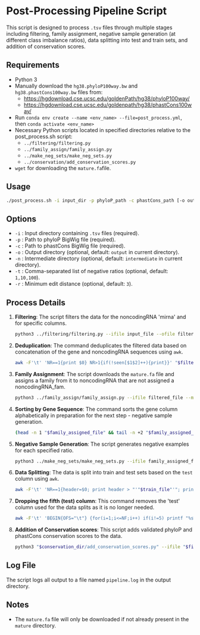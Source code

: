 
# Post-Processing Pipeline Script

This script is designed to process `.tsv` files through multiple stages including filtering, family assignment, negative sample generation (at different class imbalance ratios), data splitting into test and train sets, and addition of conservation scores. 

## Requirements
- Python 3
- Manually download the `hg38.phyloP100way.bw` and `hg38.phastCons100way.bw` files from:
   - https://hgdownload.cse.ucsc.edu/goldenPath/hg38/phyloP100way/ 
   - https://hgdownload.cse.ucsc.edu/goldenpath/hg38/phastCons100way/
- Run `conda env create --name <env_name> --file=post_process.yml`, then `conda activate <env_name>`
- Necessary Python scripts located in specified directories relative to the post_process.sh script:
   - `../filtering/filtering.py`
   - `../family_assign/family_assign.py`
   - `../make_neg_sets/make_neg_sets.py`
   - `../conservation/add_conservation_scores.py`
- `wget` for downloading the `mature.fa`file. 

## Usage
```bash
./post_process.sh -i input_dir -p phyloP_path -c phastCons_path [-o output_dir] [-n intermediate_dir] [-t neg_ratios] [-r min_edit_distance]
```

## Options
- `-i` : Input directory containing `.tsv` files (required).
- `-p` : Path to phyloP BigWig file (required). 
- `-c` : Path to phastCons BigWig file (required). 
- `-o` : Output directory (optional, default: `output` in current directory).
- `-n` : Intermediate directory (optional, default: `intermediate` in current directory).
- `-t` : Comma-separated list of negative ratios (optional, default: `1,10,100`).
- `-r` : Minimum edit distance (optional, default: `3`).

## Process Details
1. **Filtering**: The script filters the data for the noncodingRNA 'mirna' and for specific columns.
   ```bash
   python3 ../filtering/filtering.py --ifile input_file --ofile filtered_file
   ```
   
2. **Deduplication**: The command deduplicates the filtered data based on concatenation of the gene and noncodingRNA sequences using `awk`.
   ```bash
   awk -F'\t' 'NR==1{print $0} NR>1{if(!seen[$1$2]++){print}}' "$filtered_file" > "$deduplicated_file"
   ```

3. **Family Assignment**: The script downloads the `mature.fa` file and assigns a family from it to noncodingRNA that are not assigned a noncodingRNA_fam. 
   ```bash
   python3 ../family_assign/family_assign.py --ifile filtered_file --mature mature_file --ofile family_assigned_file
   ```

4. **Sorting by Gene Sequence**: The command sorts the gene column alphabetically in preparation for the next step - negative sample generation. 
   ```bash
   (head -n 1 "$family_assigned_file" && tail -n +2 "$family_assigned_file" | sort -k 1) > "${family_assigned_file_sorted}"
   ```

5. **Negative Sample Generation**: The script generates negative examples for each specified ratio.
   ```bash
   python3 ../make_neg_sets/make_neg_sets.py --ifile family_assigned_file --ofile neg_file --neg_ratio ratio --min_required_edit_distance min_required_edit_distance
   ```

6. **Data Splitting**: The data is split into train and test sets based on the `test` column using `awk`.
   ```bash
   awk -F'\t' 'NR==1{header=$0; print header > "'"$train_file"'"; print header > "'"$test_file"'"} NR>1{if($5=="False"){print > "'"$train_file"'"} else {print > "'"$test_file"'"}}' "$neg_file"
   ```

7. **Dropping the fifth (test) column**: This command removes the 'test' column used for the data splits as it is no longer needed. 
   ```bash
   awk -F'\t' 'BEGIN{OFS="\t"} {for(i=1;i<=NF;i++) if(i!=5) printf "%s%s", $i, (i==NF?"\n":OFS)}' "$file" > "${file}_tmp" && mv "${file}_tmp" "$file"
   ```

8. **Addition of Conservation scores**: This script adds validated phyloP and phastCons conservation scores to the data. 
   ```bash
   python3 "$conservation_dir/add_conservation_scores.py" --ifile "$file" --phyloP "$phyloP_path" --phastCons "$phastCons_path" --ofile "$conservation_file"
   ```

## Log File
The script logs all output to a file named `pipeline.log` in the output directory.

## Notes
- The `mature.fa` file will only be downloaded if not already present in the `mature` directory.
